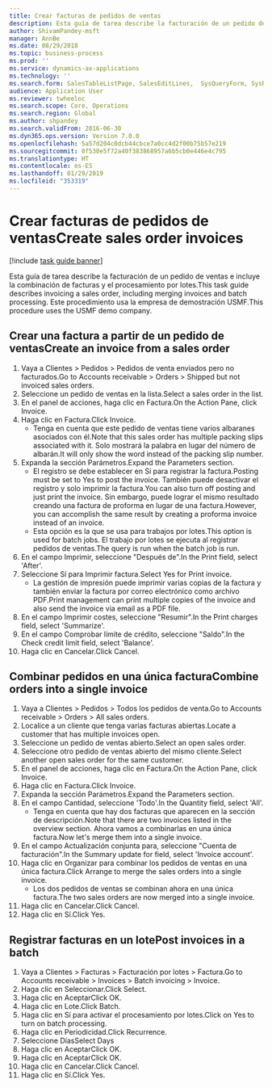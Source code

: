 ```yaml
---
title: Crear facturas de pedidos de ventas
description: Esta guía de tarea describe la facturación de un pedido de ventas e incluye la combinación de facturas y el procesamiento por lotes.
author: ShivamPandey-msft
manager: AnnBe
ms.date: 08/29/2018
ms.topic: business-process
ms.prod: ''
ms.service: dynamics-ax-applications
ms.technology: ''
ms.search.form: SalesTableListPage, SalesEditLines,  SysQueryForm, SysRecurrence
audience: Application User
ms.reviewer: twheeloc
ms.search.scope: Core, Operations
ms.search.region: Global
ms.author: shpandey
ms.search.validFrom: 2016-06-30
ms.dyn365.ops.version: Version 7.0.0
ms.openlocfilehash: 5a57d204c0dcb44cbce7a0cc4d2f00b75b57e219
ms.sourcegitcommit: 0f530e5f72a40f383868957a6b5cb0e446e4c795
ms.translationtype: HT
ms.contentlocale: es-ES
ms.lasthandoff: 01/29/2019
ms.locfileid: "353319"
---
```

# <a name="create-sales-order-invoices"></a><span data-ttu-id="14e5a-103">Crear facturas de pedidos de ventas</span><span class="sxs-lookup"><span data-stu-id="14e5a-103">Create sales order invoices</span></span>

[!include [task guide banner](../../includes/task-guide-banner.md)]

<span data-ttu-id="14e5a-104">Esta guía de tarea describe la facturación de un pedido de ventas e incluye la combinación de facturas y el procesamiento por lotes.</span><span class="sxs-lookup"><span data-stu-id="14e5a-104">This task guide describes invoicing a sales order, including merging invoices and batch processing.</span></span> <span data-ttu-id="14e5a-105">Este procedimiento usa la empresa de demostración USMF.</span><span class="sxs-lookup"><span data-stu-id="14e5a-105">This procedure uses the USMF demo company.</span></span>


## <a name="create-an-invoice-from-a-sales-order"></a><span data-ttu-id="14e5a-106">Crear una factura a partir de un pedido de ventas</span><span class="sxs-lookup"><span data-stu-id="14e5a-106">Create an invoice from a sales order</span></span>
1. <span data-ttu-id="14e5a-107">Vaya a Clientes > Pedidos > Pedidos de venta enviados pero no facturados.</span><span class="sxs-lookup"><span data-stu-id="14e5a-107">Go to Accounts receivable > Orders > Shipped but not invoiced sales orders.</span></span>
2. <span data-ttu-id="14e5a-108">Seleccione un pedido de ventas en la lista.</span><span class="sxs-lookup"><span data-stu-id="14e5a-108">Select a sales order in the list.</span></span> 
3. <span data-ttu-id="14e5a-109">En el panel de acciones, haga clic en Factura.</span><span class="sxs-lookup"><span data-stu-id="14e5a-109">On the Action Pane, click Invoice.</span></span>
4. <span data-ttu-id="14e5a-110">Haga clic en Factura.</span><span class="sxs-lookup"><span data-stu-id="14e5a-110">Click Invoice.</span></span>
    * <span data-ttu-id="14e5a-111">Tenga en cuenta que este pedido de ventas tiene varios albaranes asociados con él.</span><span class="sxs-lookup"><span data-stu-id="14e5a-111">Note that this sales order has multiple packing slips associated with it.</span></span> <span data-ttu-id="14e5a-112">Solo mostrará la palabra <multiple> en lugar del número de albarán.</span><span class="sxs-lookup"><span data-stu-id="14e5a-112">It will only show the word <multiple> instead of the packing slip number.</span></span>  
5. <span data-ttu-id="14e5a-113">Expanda la sección Parámetros.</span><span class="sxs-lookup"><span data-stu-id="14e5a-113">Expand the Parameters section.</span></span>
    * <span data-ttu-id="14e5a-114">El registro se debe establecer en Sí para registrar la factura.</span><span class="sxs-lookup"><span data-stu-id="14e5a-114">Posting must be set to Yes to post the invoice.</span></span> <span data-ttu-id="14e5a-115">También puede desactivar el registro y solo imprimir la factura.</span><span class="sxs-lookup"><span data-stu-id="14e5a-115">You can also turn off posting and just print the invoice.</span></span> <span data-ttu-id="14e5a-116">Sin embargo, puede lograr el mismo resultado creando una factura de proforma en lugar de una factura.</span><span class="sxs-lookup"><span data-stu-id="14e5a-116">However, you can accomplish the same result by creating a proforma invoice instead of an invoice.</span></span>  
    * <span data-ttu-id="14e5a-117">Esta opción es la que se usa para trabajos por lotes.</span><span class="sxs-lookup"><span data-stu-id="14e5a-117">This option is used for batch jobs.</span></span> <span data-ttu-id="14e5a-118">El trabajo por lotes se ejecuta al registrar pedidos de ventas.</span><span class="sxs-lookup"><span data-stu-id="14e5a-118">The query is run when the batch job is run.</span></span>    
6. <span data-ttu-id="14e5a-119">En el campo Imprimir, seleccione "Después de".</span><span class="sxs-lookup"><span data-stu-id="14e5a-119">In the Print field, select 'After'.</span></span>
7. <span data-ttu-id="14e5a-120">Seleccione Sí para Imprimir factura.</span><span class="sxs-lookup"><span data-stu-id="14e5a-120">Select Yes for Print invoice.</span></span>
    * <span data-ttu-id="14e5a-121">La gestión de impresión puede imprimir varias copias de la factura y también enviar la factura por correo electrónico como archivo PDF.</span><span class="sxs-lookup"><span data-stu-id="14e5a-121">Print management can print  multiple copies of the invoice and also send the invoice via email as a PDF file.</span></span>  
8. <span data-ttu-id="14e5a-122">En el campo Imprimir costes, seleccione "Resumir".</span><span class="sxs-lookup"><span data-stu-id="14e5a-122">In the Print charges field, select 'Summarize'.</span></span>
9. <span data-ttu-id="14e5a-123">En el campo Comprobar límite de crédito, seleccione "Saldo".</span><span class="sxs-lookup"><span data-stu-id="14e5a-123">In the Check credit limit field, select 'Balance'.</span></span>
10. <span data-ttu-id="14e5a-124">Haga clic en Cancelar.</span><span class="sxs-lookup"><span data-stu-id="14e5a-124">Click Cancel.</span></span>

## <a name="combine-orders-into-a-single-invoice"></a><span data-ttu-id="14e5a-125">Combinar pedidos en una única factura</span><span class="sxs-lookup"><span data-stu-id="14e5a-125">Combine orders into a single invoice</span></span>
1. <span data-ttu-id="14e5a-126">Vaya a Clientes > Pedidos > Todos los pedidos de venta.</span><span class="sxs-lookup"><span data-stu-id="14e5a-126">Go to Accounts receivable > Orders > All sales orders.</span></span>
2. <span data-ttu-id="14e5a-127">Localice a un cliente que tenga varias facturas abiertas.</span><span class="sxs-lookup"><span data-stu-id="14e5a-127">Locate a customer that has multiple invoices open.</span></span>
3. <span data-ttu-id="14e5a-128">Seleccione un pedido de ventas abierto.</span><span class="sxs-lookup"><span data-stu-id="14e5a-128">Select an open sales order.</span></span>
4. <span data-ttu-id="14e5a-129">Seleccione otro pedido de ventas abierto del mismo cliente.</span><span class="sxs-lookup"><span data-stu-id="14e5a-129">Select another open sales order for the same customer.</span></span>
5. <span data-ttu-id="14e5a-130">En el panel de acciones, haga clic en Factura.</span><span class="sxs-lookup"><span data-stu-id="14e5a-130">On the Action Pane, click Invoice.</span></span>
6. <span data-ttu-id="14e5a-131">Haga clic en Factura.</span><span class="sxs-lookup"><span data-stu-id="14e5a-131">Click Invoice.</span></span>
7. <span data-ttu-id="14e5a-132">Expanda la sección Parámetros.</span><span class="sxs-lookup"><span data-stu-id="14e5a-132">Expand the Parameters section.</span></span>
8. <span data-ttu-id="14e5a-133">En el campo Cantidad, seleccione 'Todo'.</span><span class="sxs-lookup"><span data-stu-id="14e5a-133">In the Quantity field, select 'All'.</span></span>
    * <span data-ttu-id="14e5a-134">Tenga en cuenta que hay dos facturas que aparecen en la sección de descripción.</span><span class="sxs-lookup"><span data-stu-id="14e5a-134">Note that there are two invoices listed in the overview section.</span></span> <span data-ttu-id="14e5a-135">Ahora vamos a combinarlas en una única factura.</span><span class="sxs-lookup"><span data-stu-id="14e5a-135">Now let's merge them into a single invoice.</span></span>  
9. <span data-ttu-id="14e5a-136">En el campo Actualización conjunta para, seleccione "Cuenta de facturación".</span><span class="sxs-lookup"><span data-stu-id="14e5a-136">In the Summary update for field, select 'Invoice account'.</span></span>
10. <span data-ttu-id="14e5a-137">Haga clic en Organizar para combinar los pedidos de ventas en una única factura.</span><span class="sxs-lookup"><span data-stu-id="14e5a-137">Click Arrange to merge the sales orders into a single invoice.</span></span>
    * <span data-ttu-id="14e5a-138">Los dos pedidos de ventas se combinan ahora en una única factura.</span><span class="sxs-lookup"><span data-stu-id="14e5a-138">The two sales orders are now merged into a single invoice.</span></span>   
11. <span data-ttu-id="14e5a-139">Haga clic en Cancelar.</span><span class="sxs-lookup"><span data-stu-id="14e5a-139">Click Cancel.</span></span>
12. <span data-ttu-id="14e5a-140">Haga clic en Sí.</span><span class="sxs-lookup"><span data-stu-id="14e5a-140">Click Yes.</span></span>

## <a name="post-invoices-in-a-batch"></a><span data-ttu-id="14e5a-141">Registrar facturas en un lote</span><span class="sxs-lookup"><span data-stu-id="14e5a-141">Post invoices in a batch</span></span>
1. <span data-ttu-id="14e5a-142">Vaya a Clientes > Facturas > Facturación por lotes > Factura.</span><span class="sxs-lookup"><span data-stu-id="14e5a-142">Go to Accounts receivable > Invoices > Batch invoicing > Invoice.</span></span>
2. <span data-ttu-id="14e5a-143">Haga clic en Seleccionar.</span><span class="sxs-lookup"><span data-stu-id="14e5a-143">Click Select.</span></span>
3. <span data-ttu-id="14e5a-144">Haga clic en Aceptar</span><span class="sxs-lookup"><span data-stu-id="14e5a-144">Click OK.</span></span>
4. <span data-ttu-id="14e5a-145">Haga clic en Lote.</span><span class="sxs-lookup"><span data-stu-id="14e5a-145">Click Batch.</span></span>
5. <span data-ttu-id="14e5a-146">Haga clic en Sí para activar el procesamiento por lotes.</span><span class="sxs-lookup"><span data-stu-id="14e5a-146">Click on Yes to turn on batch processing.</span></span>
6. <span data-ttu-id="14e5a-147">Haga clic en Periodicidad.</span><span class="sxs-lookup"><span data-stu-id="14e5a-147">Click Recurrence.</span></span>
7. <span data-ttu-id="14e5a-148">Seleccione Días</span><span class="sxs-lookup"><span data-stu-id="14e5a-148">Select Days</span></span>
8. <span data-ttu-id="14e5a-149">Haga clic en Aceptar</span><span class="sxs-lookup"><span data-stu-id="14e5a-149">Click OK.</span></span>
9. <span data-ttu-id="14e5a-150">Haga clic en Aceptar</span><span class="sxs-lookup"><span data-stu-id="14e5a-150">Click OK.</span></span>
10. <span data-ttu-id="14e5a-151">Haga clic en Cancelar.</span><span class="sxs-lookup"><span data-stu-id="14e5a-151">Click Cancel.</span></span>
11. <span data-ttu-id="14e5a-152">Haga clic en Sí.</span><span class="sxs-lookup"><span data-stu-id="14e5a-152">Click Yes.</span></span>

